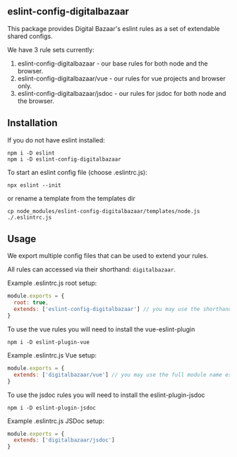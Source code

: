 ## eslint-config-digitalbazaar

This package provides Digital Bazaar's eslint rules as a set of extendable shared configs.

We have 3 rule sets currently:
1. eslint-config-digitalbazaar - our base rules for both node and the browser.
2. eslint-config-digitalbazaar/vue - our rules for vue projects and browser only.
3. eslint-config-digitalbazaar/jsdoc - our rules for jsdoc for both node and the browser.

## Installation

If you do not have eslint installed:
```
npm i -D eslint
npm i -D eslint-config-digitalbazaar
```

To start an eslint config file (choose .eslintrc.js):
```
npx eslint --init
```
or rename a template from the templates dir
```
cp node_modules/eslint-config-digitalbazaar/templates/node.js ./.eslintrc.js
```

## Usage
We export multiple config files that can be used to extend your rules.

All rules can accessed via their shorthand: `digitalbazaar`.

Example .eslintrc.js root setup:
```js
module.exports = {
  root: true,
  extends: ['eslint-config-digitalbazaar'] // you may use the shorthand digitalbazaar here
}
```

To use the vue rules you will need to install the vue-eslint-plugin
```
npm i -D eslint-plugin-vue
```

Example .eslintrc.js Vue setup:
```js
module.exports = {
  extends: ['digitalbazaar/vue'] // you may use the full module name eslint-config-digitalbazaar/vue here
}
```

To use the jsdoc rules you will need to install the eslint-plugin-jsdoc
```
npm i -D eslint-plugin-jsdoc
```

Example .eslintrc.js JSDoc setup:
```js
module.exports = {
  extends: ['digitalbazaar/jsdoc']
}
```

